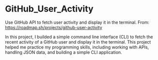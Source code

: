 # GitHub_User_Activity
Use GitHub API to fetch user activity and display it in the terminal.
From: https://roadmap.sh/projects/github-user-activity

In this project, I builded a simple command line interface (CLI) to fetch the recent activity of a GitHub user and display it in the terminal. This project helped me practice my programming skills, including working with APIs, handling JSON data, and building a simple CLI application.
